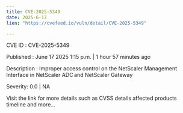 ```yaml
---
title: CVE-2025-5349
date: 2025-6-17
lien: "https://cvefeed.io/vuln/detail/CVE-2025-5349"

---
```


CVE ID : CVE-2025-5349

Published :  June 17
2025
1:15 p.m. | 1 hour
57 minutes ago

Description : Improper access control on the NetScaler Management Interface in NetScaler ADC and NetScaler Gateway

Severity: 0.0 | NA

Visit the link for more details
such as CVSS details
affected products
timeline
and more...
